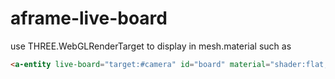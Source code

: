 # aframe-live-board
use THREE.WebGLRenderTarget to display in mesh.material
such as 
```html
<a-entity live-board="target:#camera" id="board" material="shader:flat;" position="0 -8.47 -16.99" rotation="270 0 0" scale="1 1 1" visible="true" geometry="width:5;height:5;primitive:plane"></a-entity>
		
```
